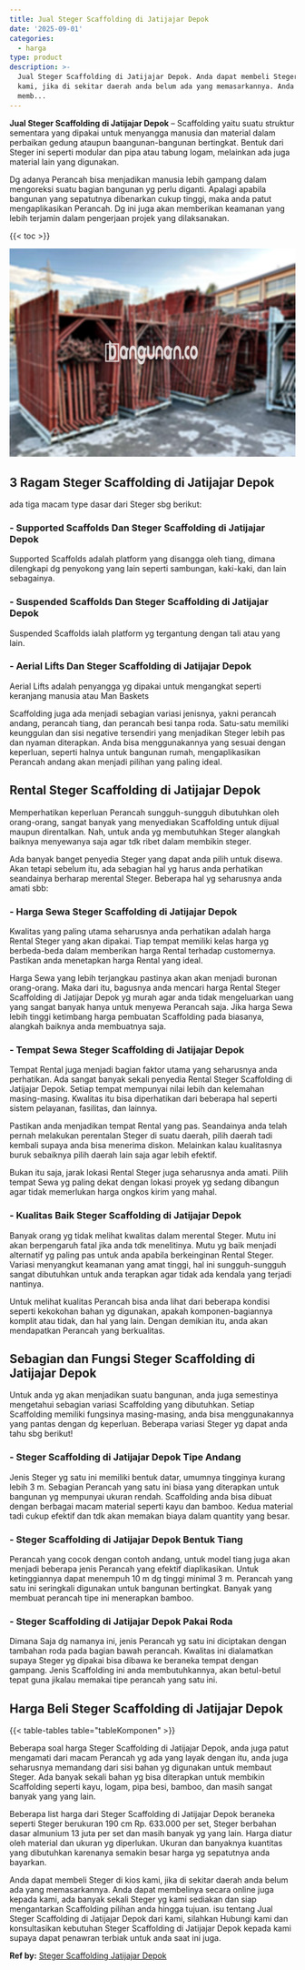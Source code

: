 ```yaml
---
title: Jual Steger Scaffolding di Jatijajar Depok
date: '2025-09-01'
categories:
  - harga
type: product
description: >-
  Jual Steger Scaffolding di Jatijajar Depok. Anda dapat membeli Steger di kios
  kami, jika di sekitar daerah anda belum ada yang memasarkannya. Anda dapat
  memb...
---
```


**Jual Steger Scaffolding di Jatijajar Depok** – Scaffolding yaitu suatu struktur sementara yang dipakai untuk menyangga manusia dan material dalam perbaikan gedung ataupun baangunan-bangunan bertingkat. Bentuk dari Steger ini seperti modular dan pipa atau tabung logam, melainkan ada juga material lain yang digunakan.

Dg adanya Perancah bisa menjadikan manusia lebih gampang dalam mengoreksi suatu bagian bangunan yg perlu diganti. Apalagi apabila bangunan yang sepatutnya dibenarkan cukup tinggi, maka anda patut mengaplikasikan Perancah. Dg ini juga akan memberikan keamanan yang lebih terjamin dalam pengerjaan projek yang dilaksanakan.

{{< toc >}}

![Jual Steger Scaffolding di Jatijajar Depok](/images/sewa-scaffolding-steger-22.png)

## 3 Ragam Steger Scaffolding di Jatijajar Depok

ada tiga macam type dasar dari Steger sbg berikut:

### \- Supported Scaffolds Dan Steger Scaffolding di Jatijajar Depok

Supported Scaffolds adalah platform yang disangga oleh tiang, dimana dilengkapi dg penyokong yang lain seperti sambungan, kaki-kaki, dan lain sebagainya.

### \- Suspended Scaffolds Dan Steger Scaffolding di Jatijajar Depok

Suspended Scaffolds ialah platform yg tergantung dengan tali atau yang lain.

### \- Aerial Lifts Dan Steger Scaffolding di Jatijajar Depok

Aerial Lifts adalah penyangga yg dipakai untuk mengangkat seperti keranjang manusia atau Man Baskets

Scaffolding juga ada menjadi sebagian variasi jenisnya, yakni perancah andang, perancah tiang, dan perancah besi tanpa roda. Satu-satu memiliki keunggulan dan sisi negative tersendiri yang menjadikan Steger lebih pas dan nyaman diterapkan. Anda bisa menggunakannya yang sesuai dengan keperluan, seperti halnya untuk bangunan rumah, mengaplikasikan Perancah andang akan menjadi pilihan yang paling ideal.

## Rental Steger Scaffolding di Jatijajar Depok

Memperhatikan keperluan Perancah sungguh-sungguh dibutuhkan oleh orang-orang, sangat banyak yang menyediakan Scaffolding untuk dijual maupun direntalkan. Nah, untuk anda yg membutuhkan Steger alangkah baiknya menyewanya saja agar tdk ribet dalam membikin steger.

Ada banyak banget penyedia Steger yang dapat anda pilih untuk disewa. Akan tetapi sebelum itu, ada sebagian hal yg harus anda perhatikan seandainya berharap merental Steger. Beberapa hal yg seharusnya anda amati sbb:

### \- Harga Sewa Steger Scaffolding di Jatijajar Depok

Kwalitas yang paling utama seharusnya anda perhatikan adalah harga Rental Steger yang akan dipakai. Tiap tempat memiliki kelas harga yg berbeda-beda dalam memberikan harga Rental terhadap customernya. Pastikan anda menetapkan harga Rental yang ideal.

Harga Sewa yang lebih terjangkau pastinya akan akan menjadi buronan orang-orang. Maka dari itu, bagusnya anda mencari harga Rental Steger Scaffolding di Jatijajar Depok yg murah agar anda tidak mengeluarkan uang yang sangat banyak hanya untuk menyewa Perancah saja. Jika harga Sewa lebih tinggi ketimbang harga pembuatan Scaffolding pada biasanya, alangkah baiknya anda membuatnya saja.

### \- Tempat Sewa Steger Scaffolding di Jatijajar Depok

Tempat Rental juga menjadi bagian faktor utama yang seharusnya anda perhatikan. Ada sangat banyak sekali penyedia Rental Steger Scaffolding di Jatijajar Depok. Setiap tempat mempunyai nilai lebih dan kelemahan masing-masing. Kwalitas itu bisa diperhatikan dari beberapa hal seperti sistem pelayanan, fasilitas, dan lainnya.

Pastikan anda menjadikan tempat Rental yang pas. Seandainya anda telah pernah melakukan perentalan Steger di suatu daerah, pilih daerah tadi kembali supaya anda bisa menerima diskon. Melainkan kalau kualitasnya buruk sebaiknya pilih daerah lain saja agar lebih efektif.

Bukan itu saja, jarak lokasi Rental Steger juga seharusnya anda amati. Pilih tempat Sewa yg paling dekat dengan lokasi proyek yg sedang dibangun agar tidak memerlukan harga ongkos kirim yang mahal.

### \- Kualitas Baik Steger Scaffolding di Jatijajar Depok

Banyak orang yg tidak melihat kwalitas dalam merental Steger. Mutu ini akan berpengaruh fatal jika anda tdk menelitinya. Mutu yg baik menjadi alternatif yg paling pas untuk anda apabila berkeinginan Rental Steger. Variasi menyangkut keamanan yang amat tinggi, hal ini sungguh-sungguh sangat dibutuhkan untuk anda terapkan agar tidak ada kendala yang terjadi nantinya.

Untuk melihat kualitas Perancah bisa anda lihat dari beberapa kondisi seperti kekokohan bahan yg digunakan, apakah komponen-bagiannya komplit atau tidak, dan hal yang lain. Dengan demikian itu, anda akan mendapatkan Perancah yang berkualitas.

## Sebagian dan Fungsi Steger Scaffolding di Jatijajar Depok

Untuk anda yg akan menjadikan suatu bangunan, anda juga semestinya mengetahui sebagian variasi Scaffolding yang dibutuhkan. Setiap Scaffolding memiliki fungsinya masing-masing, anda bisa menggunakannya yang pantas dengan dg keperluan. Beberapa variasi Steger yg dapat anda tahu sbg berikut!

### \- Steger Scaffolding di Jatijajar Depok Tipe Andang

Jenis Steger yg satu ini memiliki bentuk datar, umumnya tingginya kurang lebih 3 m. Sebagian Perancah yang satu ini biasa yang diterapkan untuk bangunan yg mempunyai ukuran rendah. Scaffolding anda bisa dibuat dengan berbagai macam material seperti kayu dan bamboo. Kedua material tadi cukup efektif dan tdk akan memakan biaya dalam quantity yang besar.

### \- Steger Scaffolding di Jatijajar Depok Bentuk Tiang

Perancah yang cocok dengan contoh andang, untuk model tiang juga akan menjadi beberapa jenis Perancah yang efektif diaplikasikan. Untuk ketinggiannya dapat menempuh 10 m dg tinggi minimal 3 m. Perancah yang satu ini seringkali digunakan untuk bangunan bertingkat. Banyak yang membuat perancah tipe ini menerapkan bamboo.

### \- Steger Scaffolding di Jatijajar Depok Pakai Roda

Dimana Saja dg namanya ini, jenis Perancah yg satu ini diciptakan dengan tambahan roda pada bagian bawah perancah. Kwalitas ini dialamatkan supaya Steger yg dipakai bisa dibawa ke beraneka tempat dengan gampang. Jenis Scaffolding ini anda membutuhkannya, akan betul-betul tepat guna jikalau memakai tipe perancah yang satu ini.

## Harga Beli Steger Scaffolding di Jatijajar Depok

{{< table-tables table="tableKomponen" >}}

Beberapa soal harga Steger Scaffolding di Jatijajar Depok, anda juga patut mengamati dari macam Perancah yg ada yang layak dengan itu, anda juga seharusnya memandang dari sisi bahan yg digunakan untuk membaut Steger. Ada banyak sekali bahan yg bisa diterapkan untuk membikin Scaffolding seperti kayu, logam, pipa besi, bamboo, dan masih sangat banyak yang yang lain.

Beberapa list harga dari Steger Scaffolding di Jatijajar Depok beraneka seperti Steger berukuran 190 cm Rp. 633.000 per set, Steger berbahan dasar almunium 13 juta per set dan masih banyak yg yang lain. Harga diatur oleh material dan ukuran yg diperlukan. Ukuran dan banyaknya kuantitas yang dibutuhkan karenanya semakin besar harga yg sepatutnya anda bayarkan.

Anda dapat membeli Steger di kios kami, jika di sekitar daerah anda belum ada yang memasarkannya. Anda dapat membelinya secara online juga kepada kami, ada banyak sekali Steger yg kami sediakan dan siap mengantarkan Scaffolding pilihan anda hingga tujuan. isu tentang Jual Steger Scaffolding di Jatijajar Depok dari kami, silahkan Hubungi kami dan konsultasikan kebutuhan Steger Scaffolding di Jatijajar Depok kepada kami supaya dapat penawran terbiak untuk anda saat ini juga.

**Ref by:** [Steger Scaffolding Jatijajar Depok](https://id.wikipedia.org/wiki/Steger)
